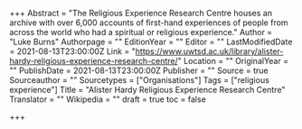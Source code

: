 +++
Abstract = "The Religious Experience Research Centre houses an archive with over 6,000 accounts of first-hand experiences of people from across the world who had a spiritual or religious experience."
Author = "Luke Burns"
Authorpage = ""
EditionYear = ""
Editor = ""
LastModifiedDate = 2021-08-13T23:00:00Z
Link = "https://www.uwtsd.ac.uk/library/alister-hardy-religious-experience-research-centre/"
Location = ""
OriginalYear = ""
PublishDate = 2021-08-13T23:00:00Z
Publisher = ""
Source = true
Sourceauthor = ""
Sourcetypes = ["Organisations"]
Tags = ["religious experience"]
Title = "Alister Hardy Religious Experience Research Centre"
Translator = ""
Wikipedia = ""
draft = true
toc = false

+++
